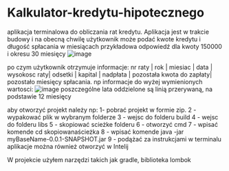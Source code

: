 # Kalkulator-kredytu-hipotecznego 
aplikacja terminalowa do obliczania rat kredytu. Aplikacja jest w trakcie budowy i na obecną chwilę użytkownik może podać kwote kredytu i długość spłacania w miesiącach 
przykładowa odpowiedź dla kwoty 150000 i okresu 30 miesięcy 
![image](https://user-images.githubusercontent.com/97475821/211217011-829b55e2-c5cc-4ca2-8786-f0719822eae2.png)

po czym użytkownik otrzymuje informacje: nr raty | rok | miesiac | data | wysokosc raty| odsetki |  kapital | nadpłata | pozostała kwota do zapłaty| pozostało miesięcy spłacania. np informacje do wyżej wymienionych wartosci:
![image](https://user-images.githubusercontent.com/97475821/211217135-046f1a18-3e76-46ae-9fd0-d9ae0bc71f28.png)
poszczególne lata oddzielone są linią przerywaną, na podstawie 12 miesięcy 



aby otworzyć projekt należy np:
1- pobrać projekt w formie zip. 
2 - wypakować plik w wybranym folderze 
3 - wejsc do folderu build 
4 - wejsc do folderu libs 
5 - skopiować scieżke folderu
6 - otworzyć cmd 
7 - wpisać komende cd skopiowanaścieżka 
8 - wpisać komende java -jar myBaseName-0.0.1-SNAPSHOT.jar
9 - podążać za instrukcjami w terminalu 
aplikacje można również otworzyć w Intelij 

W projekcie użyłem narzędzi takich jak gradle, biblioteka lombok
